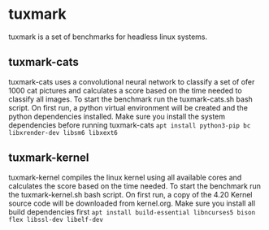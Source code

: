 # tuxmark

tuxmark is a set of benchmarks for headless linux systems.

## tuxmark-cats

tuxmark-cats uses a convolutional neural network to classify a set of ofer 1000 cat pictures and calculates a score based on the time needed to classify all images.
To start the benchmark run the tuxmark-cats.sh bash script. On first run, a python virtual environment will be created and the python dependencies installed. 
Make sure you install the system dependencies before running tuxmark-cats
`apt install python3-pip bc libxrender-dev libsm6 libxext6`

## tuxmark-kernel
tuxmark-kernel compiles the linux kernel using all available cores and calculates the score based on the time needed.
To start the benchmark run the tuxmark-kernel.sh bash script. On first run, a copy of the 4.20 Kernel source code will be downloaded from kernel.org.
Make sure you install all build dependencies first
`apt install build-essential libncurses5 bison flex libssl-dev libelf-dev`
